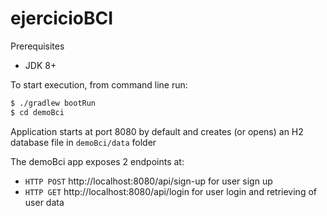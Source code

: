 # ejercicioBCI

Prerequisites
- JDK 8+

To start execution, from command line run:
```sh
$ ./gradlew bootRun
$ cd demoBci
```

Application starts at port 8080 by default and creates (or opens) an H2 database file in `demoBci/data` folder

The demoBci app exposes 2 endpoints at:
- `HTTP POST` http://localhost:8080/api/sign-up for user sign up
- `HTTP GET` http://localhost:8080/api/login for user login and retrieving of user data

